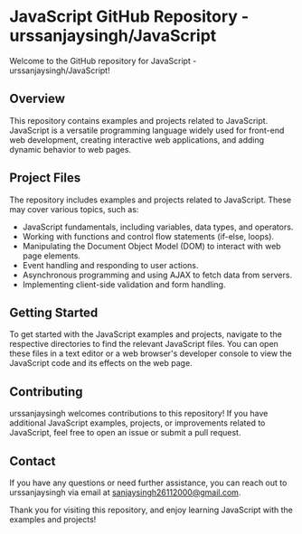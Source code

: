 # JavaScript GitHub Repository - urssanjaysingh/JavaScript

Welcome to the GitHub repository for JavaScript - urssanjaysingh/JavaScript!

## Overview

This repository contains examples and projects related to JavaScript. JavaScript is a versatile programming language widely used for front-end web development, creating interactive web applications, and adding dynamic behavior to web pages.

## Project Files

The repository includes examples and projects related to JavaScript. These may cover various topics, such as:

- JavaScript fundamentals, including variables, data types, and operators.
- Working with functions and control flow statements (if-else, loops).
- Manipulating the Document Object Model (DOM) to interact with web page elements.
- Event handling and responding to user actions.
- Asynchronous programming and using AJAX to fetch data from servers.
- Implementing client-side validation and form handling.

## Getting Started

To get started with the JavaScript examples and projects, navigate to the respective directories to find the relevant JavaScript files. You can open these files in a text editor or a web browser's developer console to view the JavaScript code and its effects on the web page.

## Contributing

urssanjaysingh welcomes contributions to this repository! If you have additional JavaScript examples, projects, or improvements related to JavaScript, feel free to open an issue or submit a pull request.

## Contact

If you have any questions or need further assistance, you can reach out to urssanjaysingh via email at sanjaysingh26112000@gmail.com.

Thank you for visiting this repository, and enjoy learning JavaScript with the examples and projects!
